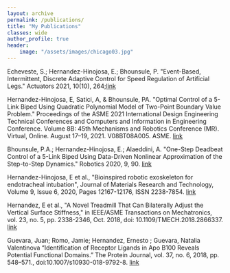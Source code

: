 ```yaml
---
layout: archive
permalink: /publications/
title: "My Publications"
classes: wide
author_profile: true
header:
    image: "/assets/images/chicago03.jpg"
---
```


Echeveste, S.; Hernandez-Hinojosa, E.; Bhounsule, P. "Event-Based, Intermittent, Discrete Adaptive Control for Speed Regulation of Artificial Legs." Actuators 2021, 10(10), 264;[link](https://www.mdpi.com/2076-0825/10/10/264)

Hernandez-Hinojosa, E, Satici, A, & Bhounsule, PA. "Optimal Control of a 5-Link Biped Using Quadratic Polynomial Model of Two-Point Boundary Value Problem." Proceedings of the ASME 2021 International Design Engineering Technical Conferences and Computers and Information in Engineering Conference. Volume 8B: 45th Mechanisms and Robotics Conference (MR). Virtual, Online. August 17–19, 2021. V08BT08A005. ASME. [link](https://doi.org/10.1115/DETC2021-70733)

Bhounsule, P.A.; Hernandez-Hinojosa, E.; Alaeddini, A. "One-Step Deadbeat Control of a 5-Link Biped Using Data-Driven Nonlinear Approximation of the Step-to-Step Dynamics." Robotics 2020, 9, 90. [link](https://www.mdpi.com/2218-6581/9/4/90)

Hernandez-Hinojosa, E et al., "Bioinspired robotic exoskeleton for endotracheal intubation", Journal of Materials Research and Technology, Volume 9, Issue 6, 2020, Pages 12167-12176, ISSN 2238-7854. [link](http://www.sciencedirect.com/science/article/pii/S2238785420316781)

Hernandez, E et al., "A Novel Treadmill That Can Bilaterally Adjust the Vertical Surface Stiffness," in IEEE/ASME Transactions on Mechatronics, vol. 23, no. 5, pp. 2338-2346, Oct. 2018, doi: 10.1109/TMECH.2018.2866337. [link](https://ieeexplore.ieee.org/document/8440756)

Guevara, Juan; Romo, Jamie; Hernandez, Ernesto ; Guevara, Natalia Valentinova “Identification of Receptor Ligands in Apo B100 Reveals Potential Functional Domains.” The Protein Journal, vol. 37, no. 6, 2018, pp. 548–571., doi:10.1007/s10930-018-9792-8. [link](https://www.ncbi.nlm.nih.gov/pmc/articles/PMC6487889/)
